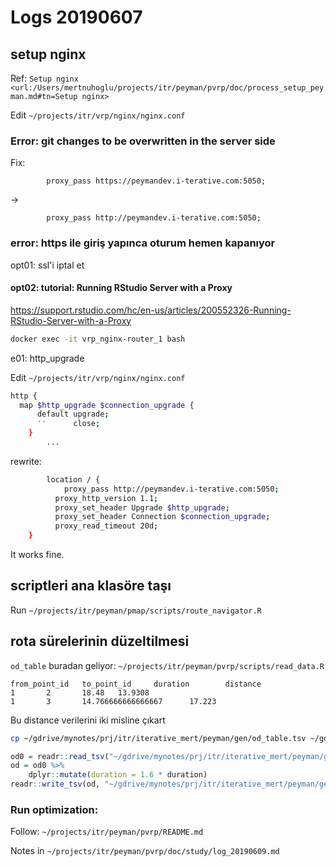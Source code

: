 
# Logs 20190607 

## setup nginx

Ref: `Setup nginx <url:/Users/mertnuhoglu/projects/itr/peyman/pvrp/doc/process_setup_peyman.md#tn=Setup nginx>`

Edit `~/projects/itr/vrp/nginx/nginx.conf`

### Error: git changes to be overwritten in the server side

Fix:

            proxy_pass https://peymandev.i-terative.com:5050;

->

            proxy_pass http://peymandev.i-terative.com:5050;

### error: https ile giriş yapınca oturum hemen kapanıyor

opt01: ssl'i iptal et

#### opt02: tutorial: Running RStudio Server with a Proxy

https://support.rstudio.com/hc/en-us/articles/200552326-Running-RStudio-Server-with-a-Proxy

``` bash
docker exec -it vrp_nginx-router_1 bash
``` 

e01: http_upgrade

Edit `~/projects/itr/vrp/nginx/nginx.conf`

``` bash
http {
  map $http_upgrade $connection_upgrade {
      default upgrade;
      ''      close;
    }
		...
``` 

rewrite:

``` bash
        location / {
            proxy_pass http://peymandev.i-terative.com:5050;
	      proxy_http_version 1.1;
	      proxy_set_header Upgrade $http_upgrade;
	      proxy_set_header Connection $connection_upgrade;
	      proxy_read_timeout 20d;
	}
``` 

It works fine.

## scriptleri ana klasöre taşı

Run `~/projects/itr/peyman/pmap/scripts/route_navigator.R`

## rota sürelerinin düzeltilmesi

`od_table` buradan geliyor: `~/projects/itr/peyman/pvrp/scripts/read_data.R`

``` tsv
from_point_id   to_point_id     duration        distance
1       2       18.48   13.9308
1       3       14.766666666666667      17.223
``` 

Bu distance verilerini iki misline çıkart

``` bash
cp ~/gdrive/mynotes/prj/itr/iterative_mert/peyman/gen/od_table.tsv ~/gdrive/mynotes/prj/itr/iterative_mert/peyman/gen/od_table0.tsv
``` 

``` r
od0 = readr::read_tsv("~/gdrive/mynotes/prj/itr/iterative_mert/peyman/gen/od_table0.tsv") 
od = od0 %>%
	dplyr::mutate(duration = 1.6 * duration)
readr::write_tsv(od, "~/gdrive/mynotes/prj/itr/iterative_mert/peyman/gen/od_table16.tsv")
``` 

### Run optimization: 

Follow: `~/projects/itr/peyman/pvrp/README.md`

Notes in `~/projects/itr/peyman/pvrp/doc/study/log_20190609.md`
